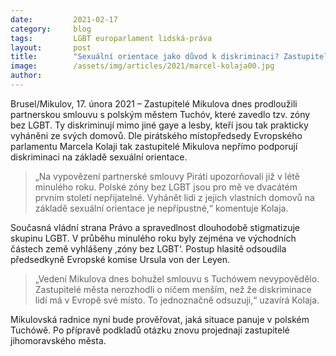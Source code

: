 ```yaml
---
date:         2021-02-17
category:     blog
tags:         LGBT europarlament lidská-práva
layout:       post
title:        "Sexuální orientace jako důvod k diskriminaci? Zastupitelstvo Mikulova nepřímo podporuje zóny bez LGBT, říká Kolaja"
image:        /assets/img/articles/2021/marcel-kolaja00.jpg
author:       
---
```


Brusel/Mikulov, 17. února 2021 – Zastupitelé Mikulova dnes prodloužili partnerskou smlouvu s polským městem Tuchóv, které zavedlo tzv. zóny bez LGBT. Ty diskriminují mimo jiné gaye a lesby, kteří jsou tak prakticky vyháněni ze svých domovů. Dle pirátského místopředsedy Evropského parlamentu Marcela Kolaji tak zastupitelé Mikulova nepřímo podporují diskriminaci na základě sexuální orientace.

> „Na vypovězení partnerské smlouvy Piráti upozorňovali již v létě minulého roku. Polské zóny bez LGBT jsou pro mě ve dvacátém prvním století nepřijatelné. Vyhánět lidi z jejich vlastních domovů na základě sexuální orientace je nepřípustné,“ komentuje Kolaja. 

Současná vládní strana Právo a spravedlnost dlouhodobě stigmatizuje skupinu LGBT. V průběhu minulého roku byly zejména ve východních částech země vyhlášeny ‚zóny bez LGBT‘. Postup hlasitě odsoudila předsedkyně Evropské komise Ursula von der Leyen.

> „Vedení Mikulova dnes bohužel smlouvu s Tuchówem nevypovědělo. Zastupitelé města nerozhodli o ničem menším, než že diskriminace lidí má v Evropě své místo. To jednoznačně odsuzuji,“ uzavírá Kolaja.

Mikulovská radnice nyní bude prověřovat, jaká situace panuje v polském Tuchówě. Po přípravě podkladů otázku znovu projednají zastupitelé jihomoravského města. 
